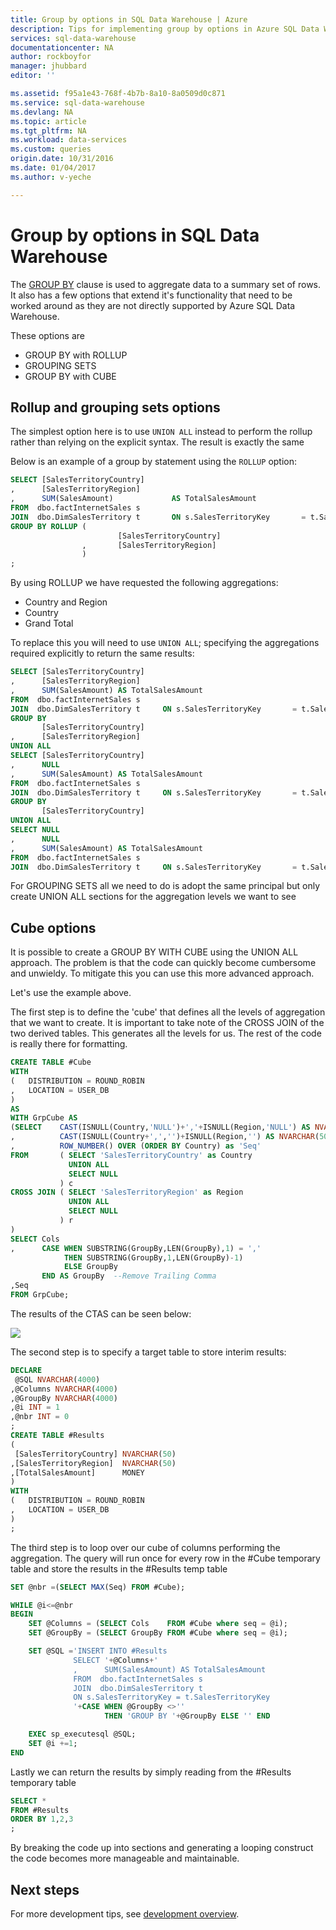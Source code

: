 ```yaml
---
title: Group by options in SQL Data Warehouse | Azure
description: Tips for implementing group by options in Azure SQL Data Warehouse for developing solutions.
services: sql-data-warehouse
documentationcenter: NA
author: rockboyfor
manager: jhubbard
editor: ''

ms.assetid: f95a1e43-768f-4b7b-8a10-8a0509d0c871
ms.service: sql-data-warehouse
ms.devlang: NA
ms.topic: article
ms.tgt_pltfrm: NA
ms.workload: data-services
ms.custom: queries
origin.date: 10/31/2016
ms.date: 01/04/2017
ms.author: v-yeche

---
```


# Group by options in SQL Data Warehouse
The [GROUP BY][GROUP BY] clause is used to aggregate data to a summary set of rows. It also has a few options that extend it's functionality that need to be worked around as they are not directly supported by Azure SQL Data Warehouse.

These options are

* GROUP BY with ROLLUP
* GROUPING SETS
* GROUP BY with CUBE

## Rollup and grouping sets options
The simplest option here is to use `UNION ALL` instead to perform the rollup rather than relying on the explicit syntax. The result is exactly the same

Below is an example of a group by statement using the `ROLLUP` option:

```sql
SELECT [SalesTerritoryCountry]
,      [SalesTerritoryRegion]
,      SUM(SalesAmount)             AS TotalSalesAmount
FROM  dbo.factInternetSales s
JOIN  dbo.DimSalesTerritory t       ON s.SalesTerritoryKey       = t.SalesTerritoryKey
GROUP BY ROLLUP (
                        [SalesTerritoryCountry]
                ,       [SalesTerritoryRegion]
                )
;
```

By using ROLLUP we have requested the following aggregations:

* Country and Region
* Country
* Grand Total

To replace this you will need to use `UNION ALL`; specifying the aggregations required explicitly to return the same results:

```sql
SELECT [SalesTerritoryCountry]
,      [SalesTerritoryRegion]
,      SUM(SalesAmount) AS TotalSalesAmount
FROM  dbo.factInternetSales s
JOIN  dbo.DimSalesTerritory t     ON s.SalesTerritoryKey       = t.SalesTerritoryKey
GROUP BY
       [SalesTerritoryCountry]
,      [SalesTerritoryRegion]
UNION ALL
SELECT [SalesTerritoryCountry]
,      NULL
,      SUM(SalesAmount) AS TotalSalesAmount
FROM  dbo.factInternetSales s
JOIN  dbo.DimSalesTerritory t     ON s.SalesTerritoryKey       = t.SalesTerritoryKey
GROUP BY
       [SalesTerritoryCountry]
UNION ALL
SELECT NULL
,      NULL
,      SUM(SalesAmount) AS TotalSalesAmount
FROM  dbo.factInternetSales s
JOIN  dbo.DimSalesTerritory t     ON s.SalesTerritoryKey       = t.SalesTerritoryKey;
```

For GROUPING SETS all we need to do is adopt the same principal but only create UNION ALL sections for the aggregation levels we want to see

## Cube options
It is possible to create a GROUP BY WITH CUBE using the UNION ALL approach. The problem is that the code can quickly become cumbersome and unwieldy. To mitigate this you can use this more advanced approach.

Let's use the example above.

The first step is to define the 'cube' that defines all the levels of aggregation that we want to create. It is important to take note of the CROSS JOIN of the two derived tables. This generates all the levels for us. The rest of the code is really there for formatting.

```sql
CREATE TABLE #Cube
WITH
(   DISTRIBUTION = ROUND_ROBIN
,   LOCATION = USER_DB
)
AS
WITH GrpCube AS
(SELECT    CAST(ISNULL(Country,'NULL')+','+ISNULL(Region,'NULL') AS NVARCHAR(50)) as 'Cols'
,          CAST(ISNULL(Country+',','')+ISNULL(Region,'') AS NVARCHAR(50))  as 'GroupBy'
,          ROW_NUMBER() OVER (ORDER BY Country) as 'Seq'
FROM       ( SELECT 'SalesTerritoryCountry' as Country
             UNION ALL
             SELECT NULL
           ) c
CROSS JOIN ( SELECT 'SalesTerritoryRegion' as Region
             UNION ALL
             SELECT NULL
           ) r
)
SELECT Cols
,      CASE WHEN SUBSTRING(GroupBy,LEN(GroupBy),1) = ','
            THEN SUBSTRING(GroupBy,1,LEN(GroupBy)-1)
            ELSE GroupBy
       END AS GroupBy  --Remove Trailing Comma
,Seq
FROM GrpCube;
```

The results of the CTAS can be seen below:

![][1]

The second step is to specify a target table to store interim results:

```sql
DECLARE
 @SQL NVARCHAR(4000)
,@Columns NVARCHAR(4000)
,@GroupBy NVARCHAR(4000)
,@i INT = 1
,@nbr INT = 0
;
CREATE TABLE #Results
(
 [SalesTerritoryCountry] NVARCHAR(50)
,[SalesTerritoryRegion]  NVARCHAR(50)
,[TotalSalesAmount]      MONEY
)
WITH
(   DISTRIBUTION = ROUND_ROBIN
,   LOCATION = USER_DB
)
;
```

The third step is to loop over our cube of columns performing the aggregation. The query will run once for every row in the #Cube temporary table and store the results in the #Results temp table

```sql
SET @nbr =(SELECT MAX(Seq) FROM #Cube);

WHILE @i<=@nbr
BEGIN
    SET @Columns = (SELECT Cols    FROM #Cube where seq = @i);
    SET @GroupBy = (SELECT GroupBy FROM #Cube where seq = @i);

    SET @SQL ='INSERT INTO #Results
              SELECT '+@Columns+'
              ,      SUM(SalesAmount) AS TotalSalesAmount
              FROM  dbo.factInternetSales s
              JOIN  dbo.DimSalesTerritory t  
              ON s.SalesTerritoryKey = t.SalesTerritoryKey
              '+CASE WHEN @GroupBy <>''
                     THEN 'GROUP BY '+@GroupBy ELSE '' END

    EXEC sp_executesql @SQL;
    SET @i +=1;
END
```

Lastly we can return the results by simply reading from the #Results temporary table

```sql
SELECT *
FROM #Results
ORDER BY 1,2,3
;
```

By breaking the code up into sections and generating a looping construct the code becomes more manageable and maintainable.

## Next steps
For more development tips, see [development overview][development overview].

<!--Image references-->
[1]: ./media/sql-data-warehouse-develop-group-by-options/sql-data-warehouse-develop-group-by-cube.png

<!--Article references-->
[development overview]: sql-data-warehouse-overview-develop.md

<!--MSDN references-->
[GROUP BY]: https://msdn.microsoft.com/library/ms177673.aspx

<!--Other Web references-->
